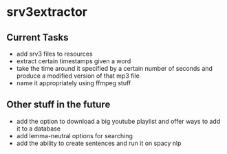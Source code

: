# srv3extractor

## Current Tasks
- add srv3 files to resources
- extract certain timestamps given a word
- take the time around it specified by a certain number of seconds and produce a modified version of that mp3 file
- name it appropriately using ffmpeg stuff

## Other stuff in the future
- add the option to download a big youtube playlist and offer ways to add it to a database
- add lemma-neutral options for searching
- add the ability to create sentences and run it on spacy nlp